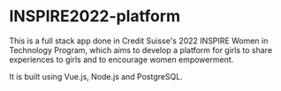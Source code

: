 # INSPIRE2022-platform
This is a full stack app done in Credit Suisse's 2022 INSPIRE Women in Technology Program, which aims to develop a platform for girls to share experiences to girls and to encourage women empowerment.

It is built using Vue.js, Node.js and PostgreSQL. 
